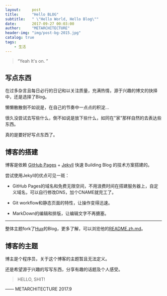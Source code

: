 ```yaml
---
layout:     post
title:      "Hello BLOG"
subtitle:   " \"Hello World, Hello Blog\""
date:       2017-09-27 00:03:00
author:     "METARCHITECTURE"
header-img: "img/post-bg-2015.jpg"
catalog: true
tags:
    - 生活
---
```


> “Yeah It's on. ”


##  写点东西

在过多杂言且每日必行的日记和以关注质量，充满热情，源于兴趣的博文的抉择中，还是选择了Blog。

懒懒散散倒不如说是，在自己的节奏中一点点的积淀...

很久没尝试去写些什么，倒不如说是放下些什么，如同在"家"那样自然的去表达些东西。

真的是要好好写点东西了。


## 博客的搭建

博客是依赖 [GitHub Pages](https://pages.github.com/) + [Jekyll](https://jekyllrb.com/) 快速 Building Blog 的技术方案搭建的。

尝试使用Jekyll的优点可见一斑：

*  GitHub Pages的域名和免费无限空间，不用浪费时间在搭建服务器上，自定义域名，可以自行修改DNS，加个CNAME就完工了。

*  Git workflow和静态页面的特性，让操作变得迅速。

*  MarkDown的编辑和排版，让编辑文字不再搪塞。

---

整体主题fork了[Hux](https://github.com/huxpro/huxpro.github.io/)的Blog，更多了解，可以浏览他的[README.zh.md](https://github.com/Huxpro/huxpro.github.io/blob/master/README.zh.md)。

##  博客的主题

博主是个程序员，关于这个博客的主题暂且无法定义。

还是希望源于兴趣的写写东西，分享有趣的话题及个人感受。

> HELLO, SHIT!

—— METARCHITECTURE 2017.9
